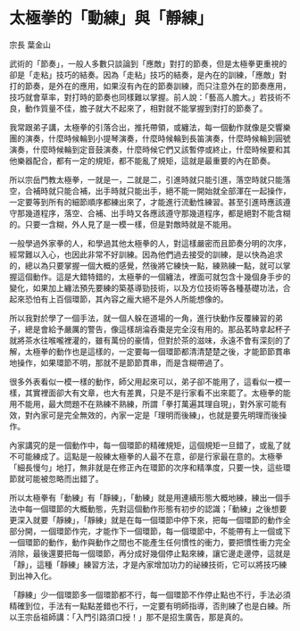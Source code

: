 # 太極拳的「動練」與「靜練」

宗長
葉金山

武術的「節奏」，一般人多數只談論到「應敵」對打的節奏，但是太極拳更重視的卻是「走粘」技巧的結奏。因為「走粘」技巧的結奏，是內在的訓練，「應敵」對打的節奏，是外在的應用，如果沒有內在的節奏訓練，而只注意外在的節奏應用，技巧就會草率，對打時的節奏也同樣難以掌握。前人說：「藝高人膽大。」若技術不良，動作質量不佳，膽子就大不起來了，相對就不能掌握到對打的節奏了。

我常跟弟子講，太極拳的引落合出，推托帶領，或纏法，每一個動作就像是交響樂團的演奏，什麼時候輪到小提琴演奏，什麼時候輪到長笛演奏，什麼時候輪到圓號演奏，什麼時候輪到定音鼓演奏，什麼時候它們又該暫停或終止，什麼時候要和其他樂器配合，都有一定的規矩，都不能亂了規矩，這就是最重要的內在節奏。

所以宗岳門教太極拳，一就是一，二就是二，引進時就只能引進，落空時就只能落空，合補時就只能合補，出手時就只能出手，絕不能一開始就全部渾在一起操作，一定要等到所有的細節順序都練出來了，才能進行流動性練習。甚至引進時應該遵守那幾道程序，落空、合補、出手時又各應該遵守那幾道程序，都是絕對不能含糊的。只要一含糊，外人見了是一模一樣，但是對敵時就是不能用。

一般學過外家拳的人，和學過其他太極拳的人，對這樣嚴密而且節奏分明的次序，經常難以入心，也因此非常不好訓練。因為他們過去接受的訓練，是以快為追求的，總以為只要掌握一個大概的感覺，然後將它練快一點，練熟練一點，就可以掌握這個動作。這是大錯特錯的，太極拳的一個纏法，裡面可就包含十幾個身手步的變化，如果加上纏法預先要練的築基導勁技術，以及方位技術等各種基礎功法，合起來恐怕有上百個環節，其內容之龐大絕不是外人所能想像的。

所以我對於學了一個手法，就一個人躲在道場的一角，進行快動作反覆練習的弟子，總是會給予嚴厲的警告，像這樣胡淪呑棗是完全沒有用的。那品茗時拿起杯子就將茶水往喉嚨裡灌的，雖有萬份的豪情，但對於茶的滋味，永遠不會有深刻的了解，太極拳的動作也是這樣的，一定要每一個環節都清清楚楚之後，才能節節貫串地操作，如果環節不明，那就不是節節貫串，而是含糊帶過了。

很多外表看似一模一樣的動作，師父用起來可以，弟子卻不能用了，這看似一模一樣，其實裡面卻大有文章，也大有差異，只是不是行家看不出來罷了。太極拳的能用不能用，最大問題不在熟練不熟練，所謂「拳打萬遍其理自現」，對外家可能有效，對內家可是完全無效的，內家一定是「理明而後練」，也就是要先明理而後操作。

內家講究的是一個動作中，每一個環節的精確規矩，這個規矩一旦錯了，或亂了就不可能練成了。這點是一般練太極拳的人最不在意，卻是行家最在意的。太極拳「細長慢勻」地打，無非就是在修正內在環節的次序和精準度，只要一快，這些環節就可能被忽略而出錯了。

所以太極拳有「動練」有「靜練」，「動練」就是用連續形態大概地練，練出一個手法中每一個環節的大概動態，先對這個動作形態有初步的認識；「動練」之後想要更深入就要「靜練」，「靜練」就是在每一個環節中停下來，把每一個環節的動作全部分開，一個環節作完，才能作下一個環節，每一個環節中，不能帶有上一個或下一個環節的動作，動作與動作之間也不能產生任何慣性的衝力，要把慣性衝力完全消除，最後還要把每一個環節，再分成好幾個停止點來練，讓它邊走邊停，這就是「靜」，這種「靜練」練習方法，才是內家增加功力的祕練技術，它可以將技巧練到出神入化。

「靜練」少一個環節多一個環節都不行，每一個環節不作停止點也不行，手法必須精確到位，手法有一點點差錯也不行，一定要有明師指導，否則練了也是白練。所以王宗岳祖師講：「入門引路須口授！」那不是招生廣告，那是真的。